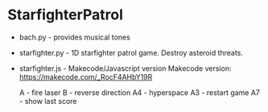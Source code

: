 # StarfighterPatrol

* bach.py - provides musical tones
* starfighter.py - 1D starfighter patrol game. Destroy asteroid threats.
* starfighter.js - Makecode/Javascript version Makecode version: https://makecode.com/_RocF4AHbY19R

  A - fire laser
  B - reverse direction
  A4 - hyperspace
  A3 - restart game
  A7 - show last score
  
